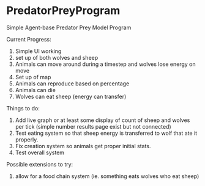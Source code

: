 # PredatorPreyProgram
Simple Agent-base Predator Prey Model Program

Current Progress:
1. Simple UI working
2. set up of both wolves and sheep
3. Animals can move around during a timestep and wolves lose energy on move
4. Set up of map
5. Animals can reproduce based on percentage
6. Animals can die
7. Wolves can eat sheep (energy can transfer)

Things to do:
1. Add live graph or at least some display of count of sheep and wolves per tick (simple number results page exist but not connected)
2. Test eating system so that sheep energy is transferred to wolf that ate it properly.
3. Fix creation system so animals get proper initial stats.
4. Test overall system

Possible extensions to try:
1. allow for a food chain system (ie. something eats wolves who eat sheep)
